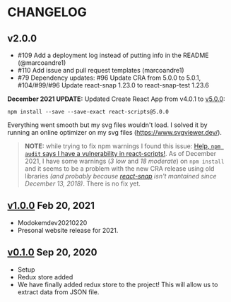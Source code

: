 # CHANGELOG

## v2.0.0

- #109 Add a deployment log instead of putting info in the README (@marcoandre1)
- #110 Add issue and pull request templates (marcoandre1)
- #79 Dependency updates: #96 Update CRA from 5.0.0 to 5.0.1, #104/#99/#96 Update react-snap 1.23.0 to react-snap-test 1.23.6

**December 2021 UPDATE:** Updated Create React App from v4.0.1 to [v5.0.0](https://github.com/facebook/create-react-app/releases/tag/v5.0.0):  

```console
npm install --save --save-exact react-scripts@5.0.0
```  

Everything went smooth but my svg files wouldn't load. I solved it by running an online optimizer on my svg files (<https://www.svgviewer.dev/>).  

> **NOTE:** while trying to fix npm warnings I found this issue: [Help, `npm audit` says I have a vulnerability in react-scripts!](https://github.com/facebook/create-react-app/issues/11174). As of December 2021, I have some warnings (_3 low_ and _18 moderate_) on `npm install` and it seems to be a problem with the new CRA release using old libraries _(and probably because [react-snap](https://www.npmjs.com/package/react-snap) isn't mantained since December 13, 2018)_. There is no fix yet.  

## [v1.0.0](https://github.com/marcoandre1/marcoandre1.github.io/tree/v1.0.0) Feb 20, 2021

- Modokemdev20210220
- Presonal website release for 2021.

## [v0.1.0](https://github.com/marcoandre1/marcoandre1.github.io/tree/v0.1.0) Sep 20, 2020

- Setup
- Redux store added
- We have finally added redux store to the project! This will allow us to extract data from JSON file.
